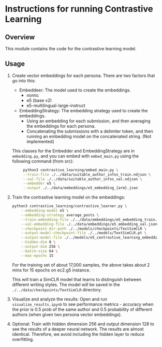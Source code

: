 # Instructions for running Contrastive Learning

## Overview

This module contains the code for the contrastive learning model.

## Usage

1. Create vector embeddings for each persona.
   There are two factors that go into this:

   - Embeddeer: The model used to create the embeddings.
     - nomic
     - e5 (base v2)
     - e5-multilingual-large-instruct
   - EmbeddingStrategy: The embedding strategy used to create the embeddings.
     - Using an embedding for each submission, and then averaging the embeddings for each persona.
     - Concatenating the submissions with a delimiter token, and then running an embedding model on the concatenated
       string. (Not implemented)

   This classes for the Embedder and EmbeddingStrategy are in `embedding.py`, and you can embed with `embed_main.py`
   using the following command (from src):

   ```bash
        python3 contrastive_learning/embed_main.py \
        --train-file ./../data/suitable_author_infos_train.ndjson \
        --val-file ./../data/suitable_author_infos_val.ndjson \
        --embedder e5 \
        --output ./../data/embeddings/e5_embedding_{arm}.json
   ```

2. Train the contrastive learning model on the embeddings:

   ```bash
   python3 contrastive_learning/contrastive_learner.py \
       --embedding-model e5 \
       --embedding-strategy average_posts \
       --train-embedding-file ./../data/embeddings/e5_embedding_train.json \
       --val-embedding-file ./../data/embeddings/e5_embedding_val.json \
       --checkpoint-dir-path ./../models/checkpoints/TextSimCLR \
       --output-model-checkpoint-file ./../models/TextSimCLR.pt \
       --output-model-file ./../models/e5_contrastive_learning_embedding_model.json \
       --hidden-dim 0 \
       --output-dim 256 \
       --batch-size 64 \
       --max-epochs 15
   ```

   For the training set of about 17,000 samples, the above takes about 2 mins for 15 epochs on ec2.g5 instance.

   This will train a SimCLR model that learns to distinguish between different writing styles. The model will be saved
   in the `./../data/checkpoints/TextSimCLR` directory.

3. Visualize and analyze the results:
   Open and run `visualize_results.ipynb` to see performance metrics - accuracy when the prior is 0.5 prob of the same
   author and 0.5 probability of different authors (when given two persona vector embeddings).

4. Optional: Train with hidden dimension 256 and output dimension 128 to see the results of a deeper neural network.
   The results are almost identical. Therefore, we avoid including the hidden layer to reduce overfitting.

